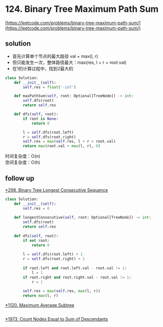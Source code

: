 # 124. Binary Tree Maximum Path Sum
[https://leetcode.com/problems/binary-tree-maximum-path-sum/](https://leetcode.com/problems/binary-tree-maximum-path-sum/)


## solution

- 首先计算单个节点的最大路径 val + max(l, r)
- 但只能发生一次，整体路径最大：max(res, l + r + root.val)
- 在1的计算过程中，找到2最大的

```python
class Solution:
    def __init__(self):
        self.res = float('-inf')

    def maxPathSum(self, root: Optional[TreeNode]) -> int:
        self.dfs(root)
        return self.res

    def dfs(self, root):
        if root is None:
            return 0

        l = self.dfs(root.left)
        r = self.dfs(root.right)
        self.res = max(self.res, l + r + root.val)
        return max(root.val + max(l, r), 0)
```
时间复杂度：O(n) <br>
空间复杂度：O(h)


## follow up

[*298. Binary Tree Longest Consecutive Sequence](https://leetcode.com/problems/binary-tree-longest-consecutive-sequence/description/)
```python
class Solution:
    def __init__(self):
        self.res = 0
        
    def longestConsecutive(self, root: Optional[TreeNode]) -> int:
        self.dfs(root)
        return self.res
    
    def dfs(self, root):
        if not root:
            return 0
        
        l = self.dfs(root.left) + 1
        r = self.dfs(root.right) + 1
        
        if root.left and root.left.val - root.val != 1:
            l = 1
        if root.right and root.right.val - root.val != 1:
            r = 1
        
        self.res = max(self.res, max(l, r))
        return max(l, r)
```

[*1120. Maximum Average Subtree](https://leetcode.com/problems/maximum-average-subtree/description/)
```python

```

[*1973. Count Nodes Equal to Sum of Descendants](https://leetcode.com/problems/count-nodes-equal-to-sum-of-descendants/description/)
```python

```
